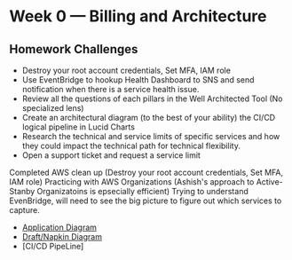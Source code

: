 # Week 0 — Billing and Architecture

## Homework Challenges
* Destroy your root account credentials, Set MFA, IAM role
* Use EventBridge to hookup Health Dashboard to SNS and send notification when there is a service health issue.
* Review all the questions of each pillars in the Well Architected Tool (No specialized lens)
* Create an architectural diagram (to the best of your ability) the CI/CD logical pipeline in Lucid Charts
* Research the technical and service limits of specific services and how they could impact the technical path for technical flexibility. 
* Open a support ticket and request a service limit

Completed AWS clean up (Destroy your root account credentials, Set MFA, IAM role)
Practicing with AWS Organizations (Ashish's approach to Active-Stanby Organizatoins is epsecially efficient)
Trying to understand EvenBridge, will need to see the big picture to figure out which services to capture. 





* [Application Diagram](https://lucid.app/lucidchart/743026b6-7937-46b7-833f-7ee17e95f36b/edit?invitationId=inv_a9041928-01db-42aa-9d18-db8776ad93d3)
* [Draft/Napkin Diagram](https://lucid.app/lucidchart/c192e988-7ce6-4b16-ac1d-6b2b80979a7e/edit?invitationId=inv_0fe2da35-9484-4b40-b146-03e45ef6d108)
* [CI/CD PipeLine]
